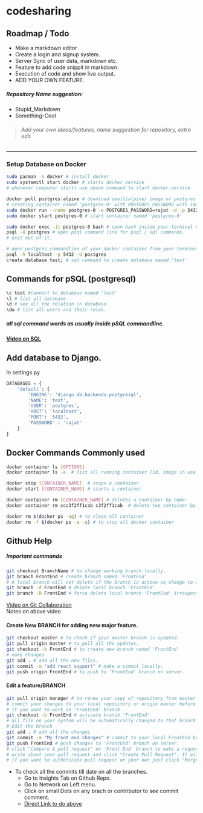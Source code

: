 # codesharing

## Roadmap / Todo

- Make a markdown editor 
- Create a login and signup system.
- Server Sync of user data, markdown etc.
- Feature to add code snippit in markdown.
- Execution of code and show live output.
- ADD YOUR OWN FEATURE.

##### Repository Name suggestion:

- Stupid_Markdown
- Something-Cool

> ###### Add your own ideas/features, name suggestion for repository, extra edit
--- 

### Setup Database on Docker

```bash
sudo pacman -S docker # install docker
sudo systemctl start docker # starts docker service
# whenever computer starts use above command to start docker.service 
```
```bash
docker pull postgres:alpine # download small(alpine) image of postgres
# creating container named 'postgres-0' with POSTGRES_PASSWORD with image 'postgres:alpine'.
sudo docker run --name postgres-0 -e POSTGRES_PASSWORD=rajat -d -p 5432:5432 postgres:alpine 
sudo docker start postgres-0 # start container named 'postgres-0'
```

```bash
sudo docker exec -it postgres-0 bash # open bash inside your terminal connecting to docker running container named 'postgres-0'
psql -U postgres # open psql command line for psql / sql commands.
# exit out of it.
```
```bash
# open postgres commandline of your docker container from your terminal.
psql -h localhost -p 5432 -U postgres
create database test; # sql command to create database named 'test'
```
## Commands for pSQL (postgresql)
```bash
\c test #connect to database named 'test'
\l # list all database
\d # see all the relation in database.
\du # list all users and their roles.
```
##### all sql command words as usually inside pSQL commandline.
#### [Video on SQL](https://www.youtube.com/watch?v=HXV3zeQKqGY&t=11291s)

## Add database to Django.
In settings.py 
```python
DATABASES = {
    'default': {
        'ENGINE': 'django.db.backends.postgresql',
        'NAME': 'test',
        'USER': 'postgres',
        'HOST': 'localhost',
        'PORT': '5432',
        'PASSWORD' : 'rajat'
    }
}

```

## Docker Commands Commonly used
```bash
docker container ls [OPTIONS]
docker container ls -a  # list all running container [id, image in use ,status, etc.]

docker stop [CONTAINER_NAME]  # stops a container.
docker start [CONTAINER_NAME] # starts a container

docker container rm [CONTAINER_NAME] # deletes a container by name.
docker container rm ccc3f2ff1cab c3f2ff1cab  # delete two container by 'id'

docker rm $(docker ps -aq) # to clean all container
docker rm -f $(docker ps -a -q) # to stop all docker container
```
## Github Help


##### Important commands

```bash
git checkout BranchName # to change working branch locally.
git branch FrontEnd # create branch named 'FrontEnd'
# A local branch will not delete if the branch is active so change to another branch.
git branch -d FrontEnd # delete local branch 'FrontEnd' 
git branch -D FrontEnd # force delete local branch 'FrontEnd' irrespective of its merge status.
```

[Video on Git Collaboration](https://www.youtube.com/watch?v=MnUd31TvBoU)  
Notes on above video

#### Create New BRANCH for adding new major feature.

```bash
git checkout master # to check if your master branch is updated.
git pull origin master # to pull all the updates.
git checkout -b FrontEnd # to create new branch named 'FrontEnd'
# make changes
git add . # add all the new files.
git commit -m "add react support" # make a commit locally.
git push origin FrontEnd # to push to 'FrontEnd' branch on server.
```


#### Edit a feature/BRANCH


```bash
git pull origin manager # to renew your copy of repository from master branch.
# commit your changes to your local repository or origin master before above command.
# It you want to work on 'FrontEnd' branch
git checkout -b FrontEnd # activate branch 'FrontEnd'
# all file on your system will be automatically changed to that branch
# Edit the branch 
git add . # add all the changes
git commit -m "My front end changes" # commit to your local FrontEnd branch.
git push FrontEnd # push changes to 'FrontEnd' branch on server.
# click "Compare & pull request" on 'Front End' branch to make a request to merge with master branch.
# write about your pull request and click "Create Pull Request". It will be then reviewed and added to master.
# if you want to autheticate pull request on your own just click "Merge pull request" yourself since you are a collaborator on project and you have admin writes to merge branchs.
```

- To check all the commits till date on all the branches. 
    - Go to Insights Tab on Github Repo.
    - Go to Network on Left menu.
    - Click on small Dots on any brach or contributor to see commit comment.
    - [Direct Link to do above](https://github.com/rajat98v/codesharing/network)

